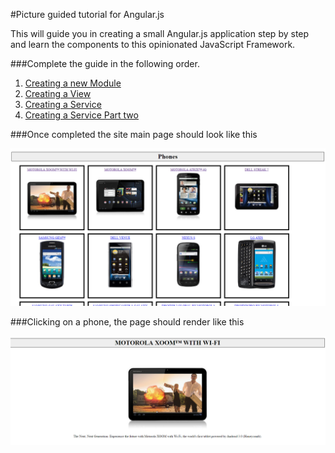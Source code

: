 #Picture guided tutorial for Angular.js

This will guide you in creating a small Angular.js application step by step and learn the components to this opinionated JavaScript Framework.

###Complete the guide in the following order.

1. [Creating a new Module](https://github.com/gforti/angularjs-workshop-tutorial/blob/master/guides/Creating-a-new-Module.md)
2. [Creating a View](https://github.com/gforti/angularjs-workshop-tutorial/blob/master/guides/Creating-a-View.md)
3. [Creating a Service](https://github.com/gforti/angularjs-workshop-tutorial/blob/master/guides/Creating-a-Service.md)
4. [Creating a Service Part two](https://github.com/gforti/angularjs-workshop-tutorial/blob/master/guides/Creating-a-Service-Part-two.md)

###Once completed the site main page should look like this

![image](https://raw.githubusercontent.com/gforti/angularjs-workshop-tutorial/master/guides/img/angular-7-complete-1.png)

###Clicking on a phone, the page should render like this

![image](https://raw.githubusercontent.com/gforti/angularjs-workshop-tutorial/master/guides/img/angular-7-complete-2.png)
